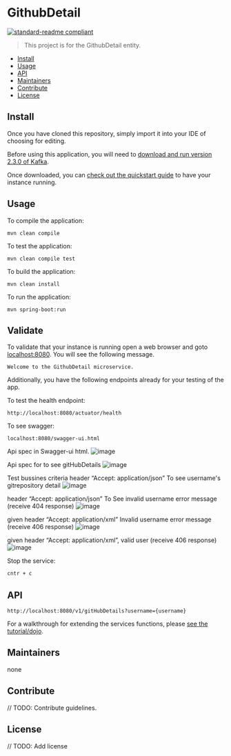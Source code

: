 # GithubDetail

[![standard-readme compliant](https://img.shields.io/badge/standard--readme-OK-green.svg?style=flat-square)](https://github.com/RichardLitt/standard-readme)


> This project is for the GithubDetail entity.

- [Install](#install)
- [Usage](#usage)
- [API](#api)
- [Maintainers](#maintainers)
- [Contribute](#contribute)
- [License](#license)

## Install

Once you have cloned this repository, simply import it into your IDE of choosing for editing.

Before using this application, you will need to [download and run version 2.3.0 of Kafka](https://kafka.apache.org/downloads).

Once downloaded, you can [check out the quickstart guide](https://kafka.apache.org/quickstart) to have your instance running.

## Usage

To compile the application:
```
mvn clean compile
```

To test the application:
```
mvn clean compile test
```
To build the application:
```
mvn clean install
```

To run the application:
```
mvn spring-boot:run
```

## Validate
To validate that your instance is running open a web browser and goto [localhost:8080](http://localhost:8080). You will see the following message.
```
Welcome to the GithubDetail microservice.
```

Additionally, you have the following endpoints already for your testing of the app.

To test the health endpoint:
```
http://localhost:8080/actuator/health
```

To see swagger:
```
localhost:8080/swagger-ui.html
```

Api spec in Swagger-ui html.
![image](https://user-images.githubusercontent.com/22048283/72680942-376c7d00-3ae5-11ea-8ea3-d13f30635e19.png)

Api spec for to see gitHubDetails
![image](https://user-images.githubusercontent.com/22048283/72680967-74387400-3ae5-11ea-9ebb-9ccbf80400be.png)


Test bussines criteria 
header “Accept: application/json” To see username's gitrepository detail
![image](https://user-images.githubusercontent.com/22048283/72680999-c5486800-3ae5-11ea-8c8f-5df2c9138207.png)


header “Accept: application/json” To See invalid username error message (receive 404 response)
![image](https://user-images.githubusercontent.com/22048283/72681031-ef9a2580-3ae5-11ea-986e-a4dd0a7b8e8d.png)

given header “Accept: application/xml” Invalid username error message (receive 406 response)
![image](https://user-images.githubusercontent.com/22048283/72681055-18bab600-3ae6-11ea-801e-d3f137875d45.png)

given header “Accept: application/xml”, valid user (receive 406 response)
![image](https://user-images.githubusercontent.com/22048283/72681066-3a1ba200-3ae6-11ea-8084-9db010de5c15.png)


Stop the service:
```bash
cntr + c
```
## API
```
http://localhost:8080/v1/gitHubDetails?username={username}
```

For a walkthrough for extending the services functions, please [see the tutorial/dojo](docs/Dojo.md).

## Maintainers

none

## Contribute

// TODO: Contribute guidelines.

## License

// TODO: Add license
